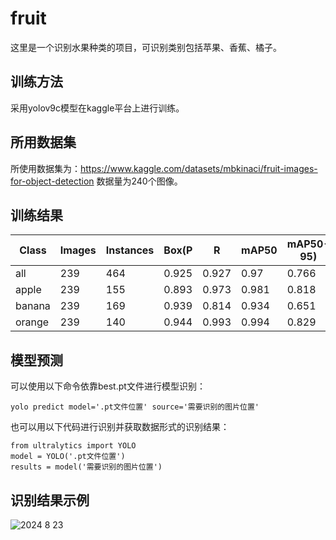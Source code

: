 # fruit
这里是一个识别水果种类的项目，可识别类别包括苹果、香蕉、橘子。  
## 训练方法
采用yolov9c模型在kaggle平台上进行训练。
## 所用数据集
所使用数据集为：https://www.kaggle.com/datasets/mbkinaci/fruit-images-for-object-detection
数据量为240个图像。
## 训练结果
| **Class** | **Images** | **Instances** | **Box(P** | **R** | **mAP50** | **mAP50-95)** |
|-----------|------------|---------------|-----------|-------|-----------|---------------|
| all    | 239    | 464       | 0.925 | 0.927 | 0.97  | 0.766     |
| apple  | 239    | 155       | 0.893 | 0.973 | 0.981 | 0.818     |
| banana | 239    | 169       | 0.939 | 0.814 | 0.934 | 0.651     |
| orange | 239    | 140       | 0.944 | 0.993 | 0.994 | 0.829     |
## 模型预测
可以使用以下命令依靠best.pt文件进行模型识别：
```
yolo predict model='.pt文件位置' source='需要识别的图片位置'
```
也可以用以下代码进行识别并获取数据形式的识别结果：
```
from ultralytics import YOLO
model = YOLO('.pt文件位置')
results = model('需要识别的图片位置')
```
## 识别结果示例
![2024 8 23](https://github.com/user-attachments/assets/7bbe26bc-d203-4a50-a513-6077177dcb47)
